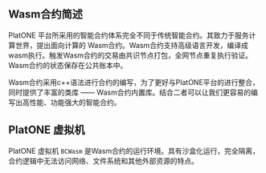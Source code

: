 ## Wasm合约简述

PlatONE 平台所采用的智能合约体系完全不同于传统智能合约。其致力于服务计算世界，提出面向计算的 Wasm合约。Wasm合约支持高级语言开发，编译成wasm执行。触发Wasm合约的交易由共识节点打包，全网节点重复执行验证。Wasm合约的状态保存在公共账本中。

Wasm合约采用c++语法进行合约的编写，为了更好与PlatONE平台的进行整合，同时提供了丰富的类库 —— Wasm合约内置库。结合二者可以让我们更容易的编写出高性能、功能强大的智能合约。

## PlatONE 虚拟机

PlatONE 虚拟机 `BCWasm` 是Wasm合约的运行环境。具有沙盒化运行，完全隔离，合约逻辑中无法访问网络、文件系统和其他外部资源的特点。
